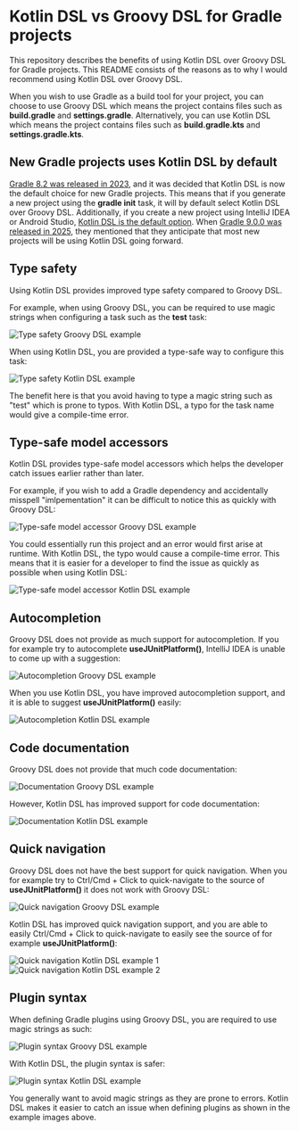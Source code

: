 # Kotlin DSL vs Groovy DSL for Gradle projects

This repository describes the benefits of using 
Kotlin DSL over Groovy DSL for Gradle projects.
This README consists of the reasons as to why
I would recommend using Kotlin DSL over Groovy DSL.

When you wish to use Gradle as a build tool for your project,
you can choose to use Groovy DSL which means the project
contains files such as **build.gradle** and **settings.gradle**.
Alternatively, you can use Kotlin DSL which means
the project contains files such as **build.gradle.kts** and
**settings.gradle.kts**.

## New Gradle projects uses Kotlin DSL by default

[Gradle 8.2 was released in 2023](https://docs.gradle.org/8.2/release-notes.html), 
and it was decided that Kotlin DSL is now the 
default choice for new Gradle projects. This means that if
you generate a new project using the **gradle init** task,
it will by default select Kotlin DSL over Groovy DSL.
Additionally, if you create a new project using IntelliJ IDEA or
Android Studio, 
[Kotlin DSL is the default option](https://blog.gradle.org/kotlin-dsl-is-now-the-default-for-new-gradle-builds).
When 
[Gradle 9.0.0 was released in 2025](https://gradle.org/whats-new/gradle-9/),
they mentioned that they anticipate that most new projects 
will be using Kotlin DSL going forward.

## Type safety
Using Kotlin DSL provides improved type safety compared to Groovy DSL.

For example, when using Groovy DSL, you can be required to use 
magic strings when configuring a task such as the **test** task:

![Type safety Groovy DSL example](images/typeSafetyGroovy.png)

When using Kotlin DSL, you are provided a type-safe way
to configure this task:

![Type safety Kotlin DSL example](images/typeSafetyKotlin.png)

The benefit here is that you avoid having to type a 
magic string such as "test" which is prone to typos.
With Kotlin DSL, a typo for the task name would give 
a compile-time error.

## Type-safe model accessors
Kotlin DSL provides type-safe model accessors which helps
the developer catch issues earlier rather than later.

For example, if you wish to add a Gradle dependency and
accidentally misspell "imlpementation" it can be difficult
to notice this as quickly with Groovy DSL:

![Type-safe model accessor Groovy DSL example](images/typeSafeModelAccessorGroovy.png)

You could essentially run this project and an error would
first arise at runtime.
With Kotlin DSL, the typo would cause a compile-time error.
This means that it is easier for a developer
to find the issue as quickly as possible when
using Kotlin DSL:

![Type-safe model accessor Kotlin DSL example](images/typeSafeModelAccessorKotlin.png)

## Autocompletion

Groovy DSL does not provide as much support for autocompletion.
If you for example try to autocomplete **useJUnitPlatform()**, 
IntelliJ IDEA is unable to come up with a suggestion:

![Autocompletion Groovy DSL example](images/autoCompletionGroovy.png)

When you use Kotlin DSL, you have improved autocompletion support,
and it is able to suggest **useJUnitPlatform()** easily:

![Autocompletion Kotlin DSL example](images/autoCompletionKotlin.png)

## Code documentation

Groovy DSL does not provide that much code documentation:

![Documentation Groovy DSL example](images/documentationGroovy.png)

However, Kotlin DSL has improved support for code documentation:

![Documentation Kotlin DSL example](images/documentationKotlin.png)

## Quick navigation

Groovy DSL does not have the best support for quick navigation.
When you for example try to Ctrl/Cmd + Click to quick-navigate to
the source of **useJUnitPlatform()** it does not work with Groovy DSL:

![Quick navigation Groovy DSL example](images/quickNavigationGroovy.png)

Kotlin DSL has improved quick navigation support, and you are able to
easily Ctrl/Cmd + Click to quick-navigate to easily see the source
of for example **useJUnitPlatform()**:

![Quick navigation Kotlin DSL example 1](images/quickNavigationKotlin.png)
![Quick navigation Kotlin DSL example 2](images/quickNavigationKotlin2.png)

## Plugin syntax

When defining Gradle plugins using Groovy DSL,
you are required to use magic strings as such:

![Plugin syntax Groovy DSL example](images/pluginSyntaxGroovy.png)

With Kotlin DSL, the plugin syntax is safer:

![Plugin syntax Kotlin DSL example](images/pluginSyntaxKotlin.png)

You generally want to avoid magic strings as
they are prone to errors. Kotlin DSL makes it
easier to catch an issue when defining plugins
as shown in the example images above.
